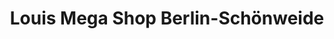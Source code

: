 ---
title: "Louis Mega Shop Berlin-Schönweide"
url: /berlin/louis-mega-shop-berlin-schoenweide/
shop: Motorrad
---
